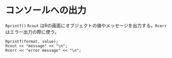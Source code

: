 # コンソールへの出力

`Rprintf()` `Rcout` はRの画面にオブジェクトの値やメッセージを出力する。`Rcerr`はエラー出力の際に使う。

```
Rprintf(format, value);
Rcout << "message" << "\n";
Rcerr << "error message" << "\n";
```